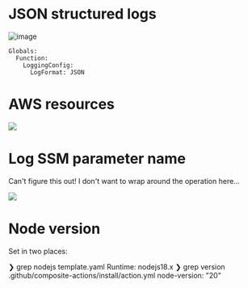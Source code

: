 # JSON structured logs

![image](https://github.com/kaihendry/hello-javascript/assets/765871/dafa0a25-dc07-4048-ba76-83715e17fc04)

    Globals:
      Function:
        LoggingConfig:
          LogFormat: JSON

# AWS resources

<img src="https://s.natalian.org/2023-11-23/aws-resources.png">

# Log SSM parameter name

Can't figure this out! I don't want to wrap around the operation here...

<img src="https://s.natalian.org/2024-01-19/ssmOperation.png">

# Node version

Set in two places:

❯ grep nodejs template.yaml
Runtime: nodejs18.x
❯ grep version .github/composite-actions/install/action.yml
node-version: "20"
